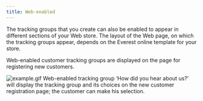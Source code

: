```yaml
---
title: Web-enabled
---
```



The tracking groups that you  create can also be enabled to appear in different sections of your Web  store. The layout of the Web page, on which the tracking groups appear,  depends on the Everest online template for your store.


Web-enabled customer tracking groups are displayed on the page for registering  new customers.


![example.gif]({{site.ct_baseurl}}/img/example.gif) Web-enabled  tracking group ‘How did you hear about us?’ will display the tracking  group and its choices on the new customer registration page; the customer  can make his selection.
